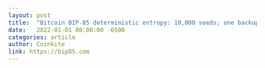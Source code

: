 ```yaml
---
layout: post
title:  "Bitcoin BIP-85 deterministic entropy: 10,000 seeds; one backup"
date:   2022-01-01 00:00:00 -0500
categories: article
author: Coinkite
link: https://bip85.com
---
```

